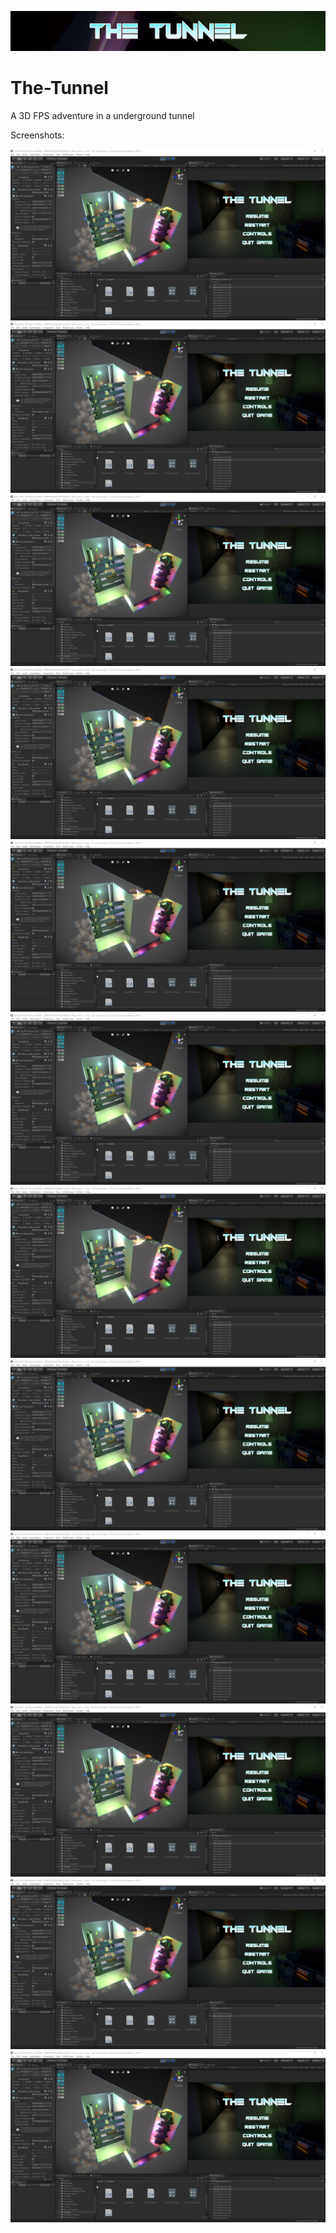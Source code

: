 ![](The%20Tunnel%20Escape/Assets/images/The_tunnel_header.png)
# The-Tunnel
A 3D FPS adventure in a underground tunnel

Screenshots:


![](The%20Tunnel%20Escape/Assets/images/Tunnel1.png)
![](The%20Tunnel%20Escape/Assets/images/Tunnel1.png)
![](The%20Tunnel%20Escape/Assets/images/Tunnel1.png)
![](The%20Tunnel%20Escape/Assets/images/Tunnel1.png)
![](The%20Tunnel%20Escape/Assets/images/Tunnel1.png)
![](The%20Tunnel%20Escape/Assets/images/Tunnel1.png)
![](The%20Tunnel%20Escape/Assets/images/Tunnel1.png)
![](The%20Tunnel%20Escape/Assets/images/Tunnel1.png)
![](The%20Tunnel%20Escape/Assets/images/Tunnel1.png)
![](The%20Tunnel%20Escape/Assets/images/Tunnel1.png)
![](The%20Tunnel%20Escape/Assets/images/Tunnel1.png)
![](The%20Tunnel%20Escape/Assets/images/Tunnel1.png)
